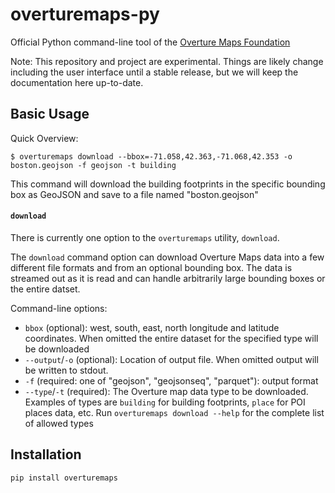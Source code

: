 # overturemaps-py

Official Python command-line tool of the [Overture Maps Foundation](overturemaps.org)

Note: This repository and project are experimental. Things are likely change including the user interface
until a stable release, but we will keep the documentation here up-to-date.

## Basic Usage

Quick Overview:

```
$ overturemaps download --bbox=-71.058,42.363,-71.068,42.353 -o boston.geojson -f geojson -t building
```

This command will download the building footprints in the specific bounding box
as GeoJSON and save to a file named "boston.geojson"

#### `download`
There is currently one option to the `overturemaps` utility, `download`.

The `download` command option can download Overture Maps data into a few different file formats and
from an optional bounding box. The data is streamed out as it is read and can handle arbitrarily
large bounding boxes or the entire datset.

Command-line options:
* `bbox` (optional): west, south, east, north longitude and latitude coordinates. When omitted the
entire dataset for the specified type will be downloaded
* `--output`/`-o` (optional): Location of output file. When omitted output will be written to stdout.
* `-f` (required: one of "geojson", "geojsonseq", "parquet"): output format
* `--type`/`-t` (required): The Overture map data type to be downloaded. Examples of types are `building`
for building footprints, `place` for POI places data, etc. Run `overturemaps download --help` for the
complete list of allowed types

## Installation

`pip install overturemaps`
